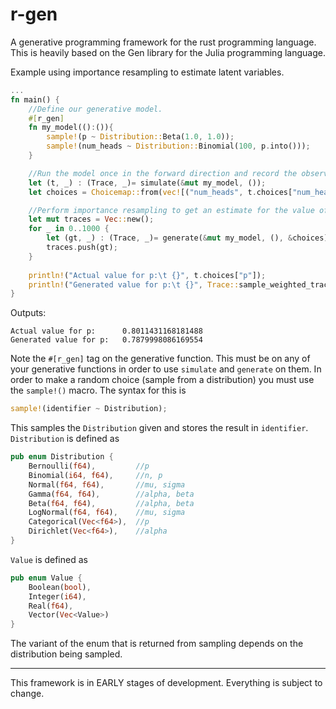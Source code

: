 # r-gen
A generative programming framework for the rust programming language. This is heavily based on the Gen library for the Julia programming language.

Example using importance resampling to estimate latent variables.
```rust
...
fn main() {
    //Define our generative model. 
    #[r_gen]
    fn my_model(():()){
        sample!(p ~ Distribution::Beta(1.0, 1.0)); 
        sample!(num_heads ~ Distribution::Binomial(100, p.into()));
    }

    //Run the model once in the forward direction and record the observations. 
    let (t, _) : (Trace, _)= simulate(&mut my_model, ());
    let choices = Choicemap::from(vec![("num_heads", t.choices["num_heads"])]);

    //Perform importance resampling to get an estimate for the value of p. 
    let mut traces = Vec::new();
    for _ in 0..1000 {
        let (gt, _) : (Trace, _)= generate(&mut my_model, (), &choices);
        traces.push(gt); 
    }
    
    println!("Actual value for p:\t {}", t.choices["p"]); 
    println!("Generated value for p:\t {}", Trace::sample_weighted_traces(&traces).unwrap().choices["p"]); 
}
```
Outputs:
```
Actual value for p:      0.8011431168181488
Generated value for p:   0.7879998086169554
```

Note the `#[r_gen]` tag on the generative function. This must be on any of your generative functions in order to use `simulate` and `generate` on them. In order to make a random choice (sample from a distribution) you must use the `sample!()` macro. The syntax for this is 
```rust
sample!(identifier ~ Distribution); 
```
This samples the `Distribution` given and stores the result in `identifier`. `Distribution` is defined as 
```rust
pub enum Distribution {
    Bernoulli(f64),         //p
    Binomial(i64, f64),     //n, p
    Normal(f64, f64),       //mu, sigma
    Gamma(f64, f64),        //alpha, beta
    Beta(f64, f64),         //alpha, beta
    LogNormal(f64, f64),    //mu, sigma 
    Categorical(Vec<f64>),  //p
    Dirichlet(Vec<f64>),    //alpha
}
```
`Value` is defined as 
```rust 
pub enum Value {
    Boolean(bool), 
    Integer(i64), 
    Real(f64), 
    Vector(Vec<Value>)
}
```
The variant of the enum that is returned from sampling depends on the distribution being sampled.

---

This framework is in EARLY stages of development. Everything is subject to change.  
